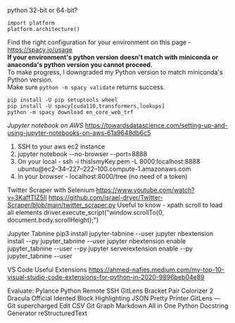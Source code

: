 python 32-bit or 64-bit?

<pre><code>import platform
platform.architecture()</code></pre>


Find the right configuration for your environment on this page - https://spacy.io/usage <br/>
<b>If your environment's python version doesn't match with miniconda or anaconda's python version you cannot proceed.</b><br/>
To make progress, I downgraded my Python version to match miniconda's Python version. <br/>
Make sure `python -m spacy validate` returns success. <br/>

<pre><code>pip install -U pip setuptools wheel
pip install -U spacy[cuda110,transformers,lookups]
python -m spacy download en_core_web_trf</pre></code>



*Jupyter notebook on AWS*
https://towardsdatascience.com/setting-up-and-using-jupyter-notebooks-on-aws-61a9648db6c5
1. SSH to your aws ec2 instance
2. jupyter notebook --no-browser --port=8888
3. On your local - ssh -i thisIsmyKey.pem -L 8000:localhost:8888 ubuntu@ec2–34–227–222–100.compute-1.amazonaws.com
4. In your browser - localhost:8000/tree   (no need of a token)

Twitter Scraper with Selenium
https://www.youtube.com/watch?v=3KaffTIZ5II
https://github.com/israel-dryer/Twitter-Scraper/blob/main/twitter_scraper.py
Useful to know - xpath
scroll to load all elements
driver.execute_script("window.scrollTo(0, document.body.scrollHeight);")

Jupyter Tabnine
pip3 install jupyter-tabnine --user
jupyter nbextension install --py jupyter_tabnine --user
jupyter nbextension enable jupyter_tabnine --user --py
jupyter serverextension enable --py jupyter_tabnine --user


VS Code Useful Extensions 
https://ahmed-nafies.medium.com/my-top-10-visual-studio-code-extensions-for-python-in-2020-9896beb04e89

Evaluate:
Pylance
Python
Remote SSH
GitLens
Bracket Pair Colorizer 2
Dracula Official
Idented Block Highlighting
JSON Pretty Printer
GitLens — Git supercharged
Edit CSV
Git Graph
Markdown All in One
Python Docstring Generator
reStructuredText
